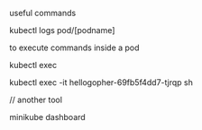 useful commands

kubectl logs pod/[podname]

to execute commands inside a pod

kubectl exec

kubectl exec -it hellogopher-69fb5f4dd7-tjrqp sh

// another tool

minikube dashboard
